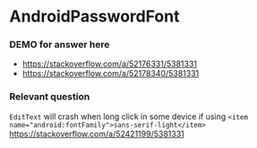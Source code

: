 # AndroidPasswordFont

### DEMO for answer here
- https://stackoverflow.com/a/52176331/5381331
- https://stackoverflow.com/a/52178340/5381331

### Relevant question
`EditText` will crash when long click in some device if using `<item name="android:fontFamily">sans-serif-light</item>`
https://stackoverflow.com/a/52421199/5381331